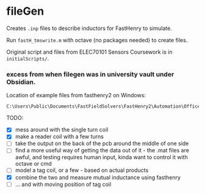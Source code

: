 # fileGen

Creates `.inp` files to describe inductors for FastHenry to simulate.

Run `fastH_tmswrite.m` with octave (no packages needed) to create files.

Original script and files from ELEC70101 Sensors Coursework is in `initialScripts/`.

### excess from when filegen was in university vault under Obsidian.

Location of example files from fasthenry2 on Windows:

```
C:\Users\Public\Documents\FastFieldSolvers\FastHenry2\Automation\Office
```

TODO:

- [x] mess around with the single turn coil
- [x] make a reader coil with a few turns 
- [ ] take the output on the back of the pcb around the middle of one side
- [ ] find a more useful way of getting the data out of it - the .mat files are awful, and testing requires human input, kinda want to control it with octave or cmd 
- [ ] model a tag coil, or a few - based on actual products
- [x] combine the two and measure mutual inductance using fasthenry
- [ ] ... and with moving position of tag coil
